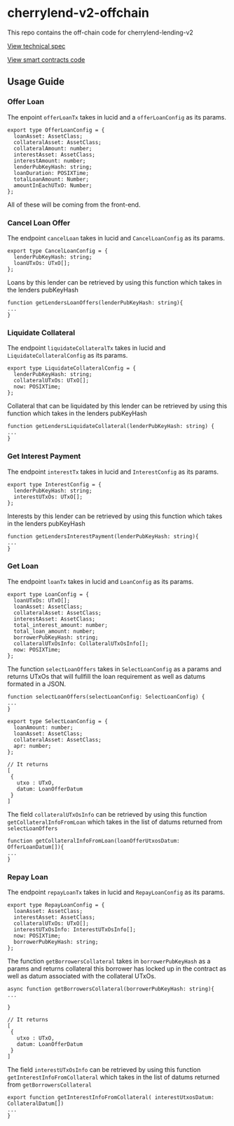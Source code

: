 # cherrylend-v2-offchain

This repo contains the off-chain code for cherrylend-lending-v2

[View technical spec](https://github.com/CherryLend/cherrylend-v2-spec)

[View smart contracts code](https://github.com/CherryLend/cherrylend-v2-smart-contracts)

## Usage Guide 

### Offer Loan
The enpoint `offerLoanTx` takes in lucid and a `offerLoanConfig` as its params.
```
export type OfferLoanConfig = {
  loanAsset: AssetClass;
  collateralAsset: AssetClass;
  collateralAmount: number;
  interestAsset: AssetClass;
  interestAmount: number;
  lenderPubKeyHash: string;
  loanDuration: POSIXTime;
  totalLoanAmount: Number;
  amountInEachUTxO: Number;
};
```
All of these will be coming from the front-end. 

### Cancel Loan Offer
The endpoint `cancelLoan` takes in lucid and `CancelLoanConfig` as its params. 
```
export type CancelLoanConfig = {
  lenderPubKeyHash: string;
  loanUTxOs: UTxO[];
};
```


Loans by this lender can be retrieved by using this function which takes in the lenders pubKeyHash
```
function getLendersLoanOffers(lenderPubKeyHash: string){
...
}
```
### Liquidate Collateral 
The endpoint `liquidateCollateralTx` takes in lucid and `LiquidateCollateralConfig` as its params. 
```
export type LiquidateCollateralConfig = {
  lenderPubKeyHash: string;
  collateralUTxOs: UTxO[];
  now: POSIXTime;
};
```


Collateral that can be liquidated by this lender can be retrieved by using this function which takes in the lenders pubKeyHash
```
function getLendersLiquidateCollateral(lenderPubKeyHash: string) {
...
}
```

### Get Interest Payment
The endpoint `interestTx` takes in lucid and `InterestConfig` as its params. 
```
export type InterestConfig = {
  lenderPubKeyHash: string;
  interestUTxOs: UTxO[];
};
```


Interests by this lender can be retrieved by using this function which takes in the lenders pubKeyHash
```
function getLendersInterestPayment(lenderPubKeyHash: string){
...
}
```
### Get Loan
The endpoint `loanTx` takes in lucid and `LoanConfig` as its params. 
```
export type LoanConfig = {
  loanUTxOs: UTxO[];
  loanAsset: AssetClass;
  collateralAsset: AssetClass;
  interestAsset: AssetClass;
  total_interest_amount: number;
  total_loan_amount: number;
  borrowerPubKeyHash: string;
  collateralUTxOsInfo: CollateralUTxOsInfo[];
  now: POSIXTime;
};
```


The function `selectLoanOffers` takes in `SelectLoanConfig` as a params and returns UTxOs that will fullfill the loan requirement as well as datums formated in a JSON.
```
function selectLoanOffers(selectLoanConfig: SelectLoanConfig) {
...
}

export type SelectLoanConfig = {
  loanAmount: number;
  loanAsset: AssetClass;
  collateralAsset: AssetClass;
  apr: number;
};

// It returns
[
 {
   utxo : UTxO,
   datum: LoanOfferDatum
 }
]
```


The field `collateralUTxOsInfo` can be retrieved by using this function `getCollateralInfoFromLoan` which takes in the list of datums returned from `selectLoanOffers`
```
function getCollateralInfoFromLoan(loanOfferUtxosDatum: OfferLoanDatum[]){
...
}
```

### Repay Loan
The endpoint `repayLoanTx` takes in lucid and `RepayLoanConfig` as its params. 
```
export type RepayLoanConfig = {
  loanAsset: AssetClass;
  interestAsset: AssetClass;
  collateralUTxOs: UTxO[];
  interestUTxOsInfo: InterestUTxOsInfo[];
  now: POSIXTime;
  borrowerPubKeyHash: string;
};
```


The function `getBorrowersCollateral` takes in `borrowerPubKeyHash` as a params and returns collateral this borrower has locked up in the contract as well as datum associated with the collateral UTxOs.
```
async function getBorrowersCollateral(borrowerPubKeyHash: string){
...

}

// It returns
[
 {
   utxo : UTxO,
   datum: LoanOfferDatum
 }
]
```


The field `interestUTxOsInfo` can be retrieved by using this function `getInterestInfoFromCollateral` which takes in the list of datums returned from `getBorrowersCollateral`
```
export function getInterestInfoFromCollateral( interestUtxosDatum: CollateralDatum[])
...
}

